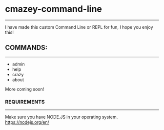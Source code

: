 # cmazey-command-line
------------------
I have made this custom Command Line or REPL for fun, I hope you enjoy this!

## COMMANDS:
------------------
- admin
- help
- crazy
- about

More coming soon!

### REQUIREMENTS
------------------
Make sure you have NODE.JS in your operating system.
https://nodejs.org/en/


